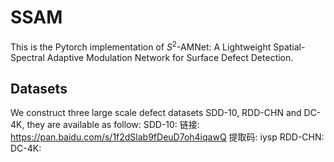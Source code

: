 # SSAM

This is the Pytorch implementation of $S^2$-AMNet: A Lightweight Spatial-Spectral Adaptive Modulation Network for Surface Defect Detection.

## Datasets

We construct three large scale defect datasets SDD-10, RDD-CHN and DC-4K, they are available as follow:
SDD-10: 链接: https://pan.baidu.com/s/1f2dSlab9fDeuD7oh4iqawQ 提取码: iysp 
RDD-CHN:
DC-4K:
